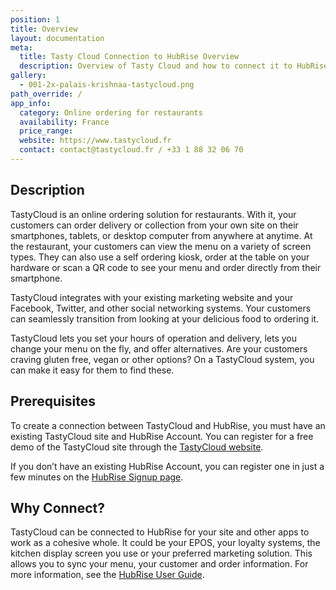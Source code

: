 ```yaml
---
position: 1
title: Overview
layout: documentation
meta:
  title: Tasty Cloud Connection to HubRise Overview
  description: Overview of Tasty Cloud and how to connect it to HubRise.
gallery:
  - 001-2x-palais-krishnaa-tastycloud.png
path_override: /
app_info:
  category: Online ordering for restaurants
  availability: France
  price_range:
  website: https://www.tastycloud.fr
  contact: contact@tastycloud.fr / +33 1 88 32 06 70
---
```


## Description

TastyCloud is an online ordering solution for restaurants. With it, your customers can order delivery or collection from your own site on their smartphones, tablets, or desktop computer from anywhere at anytime. At the restaurant, your customers can view the menu on a variety of screen types. They can also use a self ordering kiosk, order at the table on your hardware or scan a QR code to see your menu and order directly from their smartphone.

TastyCloud integrates with your existing marketing website and your Facebook, Twitter, and other social networking systems. Your customers can seamlessly transition from looking at your delicious food to ordering it.

TastyCloud lets you set your hours of operation and delivery, lets you change your menu on the fly, and offer alternatives. Are your customers craving gluten free, vegan or other options? On a TastyCloud system, you can make it easy for them to find these.

## Prerequisites

To create a connection between TastyCloud and HubRise, you must have an existing TastyCloud site and HubRise Account. You can register for a free demo of the TastyCloud site through the [TastyCloud website](www.tastycloud.fr).

If you don’t have an existing HubRise Account, you can register one in just a few minutes on the [HubRise Signup page](https://manager.hubrise.com/signup).

## Why Connect?

TastyCloud can be connected to HubRise for your site and other apps to work as a cohesive whole. It could be your EPOS, your loyalty systems, the kitchen display screen you use or your preferred marketing solution. This allows you to sync your menu, your customer and order information. For more information, see the [HubRise User Guide](https://www.hubrise.com/docs).
